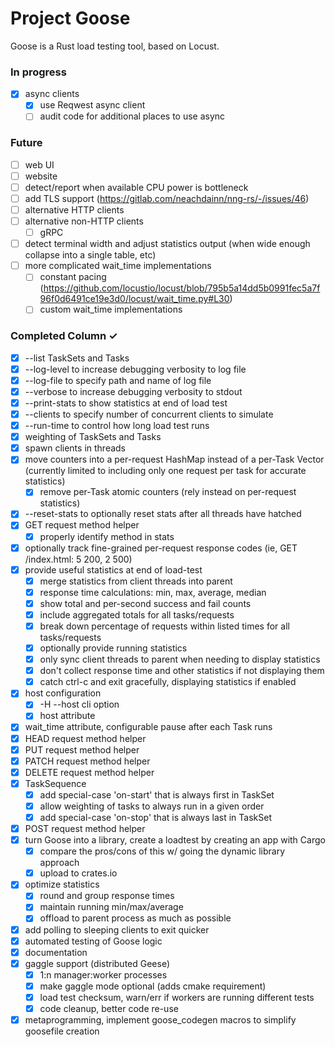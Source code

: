 # Project Goose

Goose is a Rust load testing tool, based on Locust.

### In progress

- [x] async clients
   - [x] use Reqwest async client
   - [ ] audit code for additional places to use async

### Future

- [ ] web UI
- [ ] website
- [ ] detect/report when available CPU power is bottleneck
- [ ] add TLS support (https://gitlab.com/neachdainn/nng-rs/-/issues/46)
- [ ] alternative HTTP clients
- [ ] alternative non-HTTP clients
  - [ ] gRPC
- [ ] detect terminal width and adjust statistics output (when wide enough collapse into a single table, etc)
- [ ] more complicated wait_time implementations
  - [ ] constant pacing (https://github.com/locustio/locust/blob/795b5a14dd5b0991fec5a7f96f0d6491ce19e3d0/locust/wait_time.py#L30)
  - [ ] custom wait_time implementations

### Completed Column ✓

- [x] --list TaskSets and Tasks
- [x] --log-level to increase debugging verbosity to log file
- [x] --log-file to specify path and name of log file
- [x] --verbose to increase debugging verbosity to stdout
- [x] --print-stats to show statistics at end of load test
- [x] --clients to specify number of concurrent clients to simulate
- [x] --run-time to control how long load test runs
- [x] weighting of TaskSets and Tasks
- [x] spawn clients in threads
- [x] move counters into a per-request HashMap instead of a per-Task Vector (currently limited to including only one request per task for accurate statistics)
  - [x] remove per-Task atomic counters (rely instead on per-request statistics)
- [x] --reset-stats to optionally reset stats after all threads have hatched
- [x] GET request method helper
  - [x] properly identify method in stats
- [x] optionally track fine-grained per-request response codes (ie, GET /index.html: 5 200, 2 500)
- [x] provide useful statistics at end of load-test
  - [x] merge statistics from client threads into parent
  - [x] response time calculations: min, max, average, median
  - [x] show total and per-second success and fail counts
  - [x] include aggregated totals for all tasks/requests
  - [x] break down percentage of requests within listed times for all tasks/requests
  - [x] optionally provide running statistics
  - [x] only sync client threads to parent when needing to display statistics
  - [x] don't collect response time and other statistics if not displaying them
  - [x] catch ctrl-c and exit gracefully, displaying statistics if enabled
- [x] host configuration
  - [x] -H --host cli option
  - [x] host attribute
- [x] wait_time attribute, configurable pause after each Task runs
- [x] HEAD request method helper
- [x] PUT request method helper
- [x] PATCH request method helper
- [x] DELETE request method helper
- [x] TaskSequence
  - [x] add special-case 'on-start' that is always first in TaskSet
  - [x] allow weighting of tasks to always run in a given order
  - [x] add special-case 'on-stop' that is always last in TaskSet
- [x] POST request method helper
- [x] turn Goose into a library, create a loadtest by creating an app with Cargo
  - [x] compare the pros/cons of this w/ going the dynamic library approach
  - [x] upload to crates.io
- [x] optimize statistics
  - [x] round and group response times
  - [x] maintain running min/max/average
  - [x] offload to parent process as much as possible
- [x] add polling to sleeping clients to exit quicker
- [x] automated testing of Goose logic
- [x] documentation
- [x] gaggle support (distributed Geese)
  - [x] 1:n manager:worker processes
  - [x] make gaggle mode optional (adds cmake requirement)
  - [x] load test checksum, warn/err if workers are running different tests
  - [x] code cleanup, better code re-use
- [x] metaprogramming, implement goose_codegen macros to simplify goosefile creation
